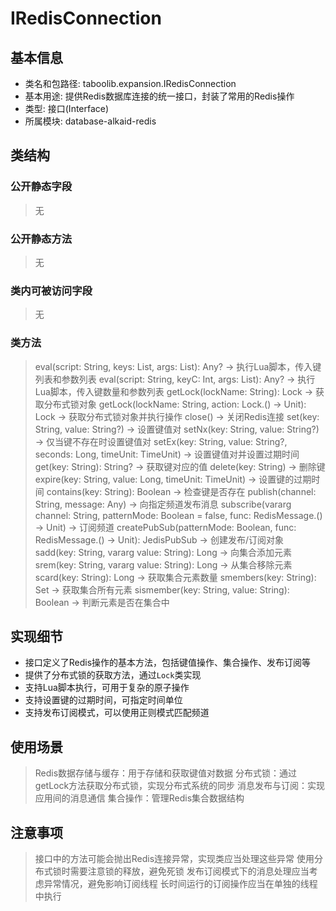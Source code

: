 # IRedisConnection

## 基本信息
- 类名和包路径: taboolib.expansion.IRedisConnection
- 基本用途: 提供Redis数据库连接的统一接口，封装了常用的Redis操作
- 类型: 接口(Interface)
- 所属模块: database-alkaid-redis

## 类结构

### 公开静态字段
> 无

### 公开静态方法
> 无

### 类内可被访问字段
> 无

### 类方法
> eval(script: String, keys: List<String>, args: List<String>): Any? -> 执行Lua脚本，传入键列表和参数列表
> eval(script: String, keyC: Int, args: List<String>): Any? -> 执行Lua脚本，传入键数量和参数列表
> getLock(lockName: String): Lock -> 获取分布式锁对象
> getLock(lockName: String, action: Lock.() -> Unit): Lock -> 获取分布式锁对象并执行操作
> close() -> 关闭Redis连接
> set(key: String, value: String?) -> 设置键值对
> setNx(key: String, value: String?) -> 仅当键不存在时设置键值对
> setEx(key: String, value: String?, seconds: Long, timeUnit: TimeUnit) -> 设置键值对并设置过期时间
> get(key: String): String? -> 获取键对应的值
> delete(key: String) -> 删除键
> expire(key: String, value: Long, timeUnit: TimeUnit) -> 设置键的过期时间
> contains(key: String): Boolean -> 检查键是否存在
> publish(channel: String, message: Any) -> 向指定频道发布消息
> subscribe(vararg channel: String, patternMode: Boolean = false, func: RedisMessage.() -> Unit) -> 订阅频道
> createPubSub(patternMode: Boolean, func: RedisMessage.() -> Unit): JedisPubSub -> 创建发布/订阅对象
> sadd(key: String, vararg value: String): Long -> 向集合添加元素
> srem(key: String, vararg value: String): Long -> 从集合移除元素
> scard(key: String): Long -> 获取集合元素数量
> smembers(key: String): Set<String> -> 获取集合所有元素
> sismember(key: String, value: String): Boolean -> 判断元素是否在集合中

## 实现细节
- 接口定义了Redis操作的基本方法，包括键值操作、集合操作、发布订阅等
- 提供了分布式锁的获取方法，通过`Lock`类实现
- 支持Lua脚本执行，可用于复杂的原子操作
- 支持设置键的过期时间，可指定时间单位
- 支持发布订阅模式，可以使用正则模式匹配频道

## 使用场景
> Redis数据存储与缓存：用于存储和获取键值对数据
> 分布式锁：通过getLock方法获取分布式锁，实现分布式系统的同步
> 消息发布与订阅：实现应用间的消息通信
> 集合操作：管理Redis集合数据结构

## 注意事项
> 接口中的方法可能会抛出Redis连接异常，实现类应当处理这些异常
> 使用分布式锁时需要注意锁的释放，避免死锁
> 发布订阅模式下的消息处理应当考虑异常情况，避免影响订阅线程
> 长时间运行的订阅操作应当在单独的线程中执行
